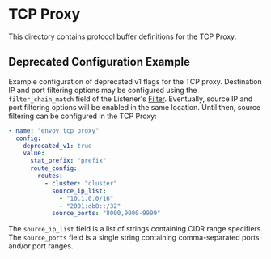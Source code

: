 TCP Proxy
=========

This directory contains protocol buffer definitions for the TCP Proxy.

Deprecated Configuration Example
--------------------------------

Example configuration of deprecated v1 flags for the TCP proxy. Destination IP and port filtering
options may be configured using the `filter_chain_match` field of the Listener's
[Filter](https://www.envoyproxy.io/docs/envoy/latest/api-v2/api/v2/listener/listener.proto#envoy-api-msg-listener-filter).
Eventually, source IP and port filtering options will be enabled in the same location. Until then,
source filtering can be configured in the TCP Proxy:

``` yaml
- name: "envoy.tcp_proxy"
  config:
    deprecated_v1: true
    value:
      stat_prefix: "prefix"
      route_config:
        routes:
          - cluster: "cluster"
            source_ip_list:
              - "10.1.0.0/16"
              - "2001:db8::/32"
            source_ports: "8000,9000-9999"
```

The `source_ip_list` field is a list of strings containing CIDR range specifiers. The
`source_ports` field is a single string containing comma-separated ports and/or port ranges.
